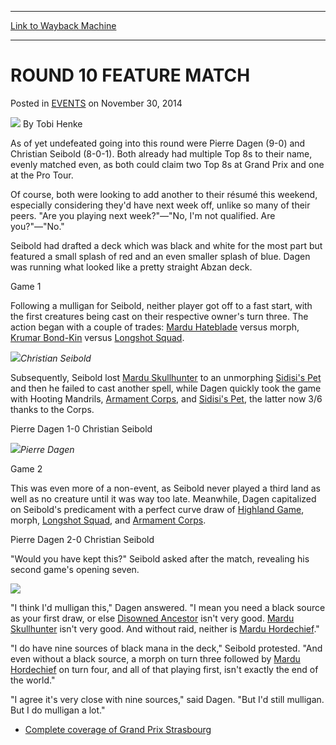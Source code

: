 
---
[Link to Wayback Machine](https://web.archive.org/web/20141218204301/http://magic.wizards.com/en/events/coverage/gpstr14/round-10-feature-match-2014-11-30)

[_metadata_:author]:- "Tobi Henke"
[_metadata_:description]:- "As of yet undefeated going into this round were Pierre Dagen (9-0) and Christian Seibold (8-0-1). Both already had multiple Top 8s to their name, evenly matched even, as both could claim two Top 8s at Grand Prix and one at the Pro Tour. Of course, both were looking to add another to their résumé this weekend, especially considering they'd have next week off, unlike so many of their peers. `Are you playing next week?`—`No, I'm not qualified. Are you?`—`No.`"
[_metadata_:generator]:- "Drupal 7 (http://drupal.org)"
[_metadata_:node]:- "314903"
[_metadata_:publish_date]:- "2014-11-30"
[_metadata_:source]:- "div-main-content"
[_metadata_:title]:- "ROUND 10 FEATURE MATCH"
[_metadata_:wayback_capture_timestamp]:- "2014-12-18 20:43:01"
[_metadata_:wayback_raw_url]:- "https://web.archive.org/web/20141218204301id_/http://magic.wizards.com/en/events/coverage/gpstr14/round-10-feature-match-2014-11-30"
[_metadata_:wayback_url]:- "http://magic.wizards.com/en/events/coverage/gpstr14/round-10-feature-match-2014-11-30"
---


ROUND 10 FEATURE MATCH
======================



 Posted in [EVENTS](/en/events)
 on November 30, 2014 






![](https://media.magic.wizards.com/styles/auth_small/public/images/person/henke_author.jpg)
By Tobi Henke










As of yet undefeated going into this round were Pierre Dagen (9-0) and Christian Seibold (8-0-1). Both already had multiple Top 8s to their name, evenly matched even, as both could claim two Top 8s at Grand Prix and one at the Pro Tour.


Of course, both were looking to add another to their résumé this weekend, especially considering they'd have next week off, unlike so many of their peers. "Are you playing next week?"—"No, I'm not qualified. Are you?"—"No."


Seibold had drafted a deck which was black and white for the most part but featured a small splash of red and an even smaller splash of blue. Dagen was running what looked like a pretty straight Abzan deck.


Game 1


Following a mulligan for Seibold, neither player got off to a fast start, with the first creatures being cast on their respective owner's turn three. The action began with a couple of trades: [Mardu Hateblade](http://gatherer.wizards.com/Pages/Card/Details.aspx?name=Mardu+Hateblade) versus morph, [Krumar Bond-Kin](http://gatherer.wizards.com/Pages/Card/Details.aspx?name=Krumar+Bond-Kin) versus [Longshot Squad](http://gatherer.wizards.com/Pages/Card/Details.aspx?name=Longshot+Squad).


![](https://media.wizards.com/2014/events/gpstr14/fm10_seibold.jpg)*Christian Seibold*




Subsequently, Seibold lost [Mardu Skullhunter](http://gatherer.wizards.com/Pages/Card/Details.aspx?name=Mardu+Skullhunter) to an unmorphing [Sidisi's Pet](http://gatherer.wizards.com/Pages/Card/Details.aspx?name=Sidisi%27s+Pet) and then he failed to cast another spell, while Dagen quickly took the game with Hooting Mandrils, [Armament Corps](http://gatherer.wizards.com/Pages/Card/Details.aspx?name=Armament+Corps), and [Sidisi's Pet](http://gatherer.wizards.com/Pages/Card/Details.aspx?name=Sidisi%27s+Pet), the latter now 3/6 thanks to the Corps.



Pierre Dagen 1-0 Christian Seibold


![](https://media.wizards.com/2014/events/gpstr14/fm10_dagen.jpg)*Pierre Dagen*




Game 2



This was even more of a non-event, as Seibold never played a third land as well as no creature until it was way too late. Meanwhile, Dagen capitalized on Seibold's predicament with a perfect curve draw of [Highland Game](http://gatherer.wizards.com/Pages/Card/Details.aspx?name=Highland+Game), morph, [Longshot Squad](http://gatherer.wizards.com/Pages/Card/Details.aspx?name=Longshot+Squad), and [Armament Corps](http://gatherer.wizards.com/Pages/Card/Details.aspx?name=Armament+Corps).


Pierre Dagen 2-0 Christian Seibold


"Would you have kept this?" Seibold asked after the match, revealing his second game's opening seven.


![](https://media.wizards.com/2014/events/gpstr14/fm10.jpg)

"I think I'd mulligan this," Dagen answered. "I mean you need a black source as your first draw, or else [Disowned Ancestor](http://gatherer.wizards.com/Pages/Card/Details.aspx?name=Disowned+Ancestor) isn't very good. [Mardu Skullhunter](http://gatherer.wizards.com/Pages/Card/Details.aspx?name=Mardu+Skullhunter) isn't very good. And without raid, neither is [Mardu Hordechief](http://gatherer.wizards.com/Pages/Card/Details.aspx?name=Mardu+Hordechief)."



"I do have nine sources of black mana in the deck," Seibold protested. "And even without a black source, a morph on turn three followed by [Mardu Hordechief](http://gatherer.wizards.com/Pages/Card/Details.aspx?name=Mardu+Hordechief) on turn four, and all of that playing first, isn't exactly the end of the world."


"I agree it's very close with nine sources," said Dagen. "But I'd still mulligan. But I do mulligan a lot."



* [Complete coverage of Grand Prix Strasbourg](/node/314644)

 




